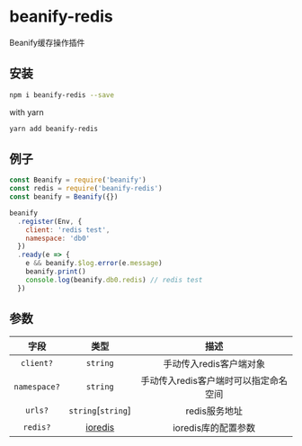 # beanify-redis

Beanify缓存操作插件

## 安装

```bash
npm i beanify-redis --save
```

with yarn

```bash
yarn add beanify-redis
```

## 例子

```javascript
const Beanify = require('beanify')
const redis = require('beanify-redis')
const beanify = Beanify({})

beanify
  .register(Env, {
    client: 'redis test',
    namespace: 'db0'
  })
  .ready(e => {
    e && beanify.$log.error(e.message)
    beanify.print()
    console.log(beanify.db0.redis) // redis test
  })
```

## 参数

|    字段      | 类型 | 描述 |
|   :---:      | :---: | :---: |
| `client?`    | `string` | 手动传入redis客户端对象 |
| `namespace?` | `string` | 手动传入redis客户端时可以指定命名空间 |
| `urls?`      |  `string`[`string`] | redis服务地址 |
| `redis?`     |  [ioredis](https://github.com/luin/ioredis/blob/master/API.md) | ioredis库的配置参数 |